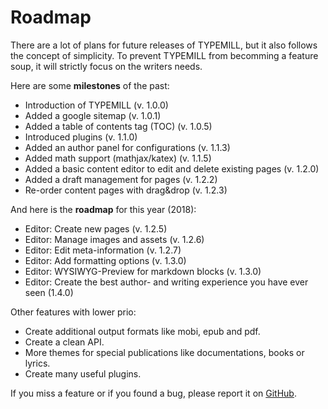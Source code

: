 # Roadmap

There are a lot of plans for future releases of TYPEMILL, but it also follows the concept of simplicity. To prevent TYPEMILL from becomming a feature soup, it will strictly focus on the writers needs. 

Here are some **milestones** of the past:

- Introduction of TYPEMILL (v. 1.0.0)
- Added a google sitemap (v. 1.0.1)
- Added a table of contents tag (TOC) (v. 1.0.5)
- Introduced plugins (v. 1.1.0)
- Added an author panel for configurations (v. 1.1.3)
- Added math support (mathjax/katex) (v. 1.1.5) 
- Added a basic content editor to edit and delete existing pages (v. 1.2.0)
- Added a draft management for pages (v. 1.2.2)
- Re-order content pages with drag&drop (v. 1.2.3)

And here is the **roadmap** for this year (2018):

- Editor: Create new pages (v. 1.2.5)
- Editor: Manage images and assets (v. 1.2.6)
- Editor: Edit meta-information (v. 1.2.7)
- Editor: Add formatting options (v. 1.3.0)
- Editor: WYSIWYG-Preview for markdown blocks (v. 1.3.0)
- Editor: Create the best author- and writing experience you have ever seen (1.4.0)

Other features with lower prio: 

- Create additional output formats like mobi, epub and pdf.
- Create a clean API.
- More themes for special publications like documentations, books or lyrics.
- Create many useful plugins.

If you miss a feature or if you found a bug, please report it on [GitHub](https://github.com/trendschau/typemill).